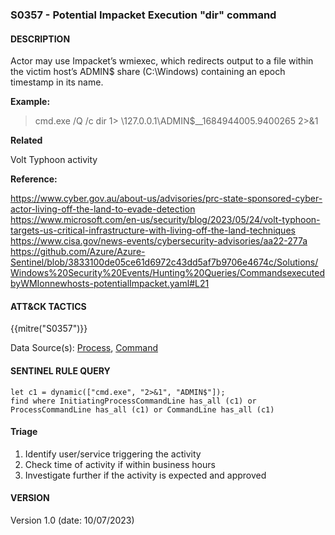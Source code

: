 ### S0357 - Potential Impacket Execution "dir" command

#### DESCRIPTION

Actor may use Impacket’s wmiexec, which redirects output to a file within the victim host’s ADMIN$ share (C:\\Windows) containing an epoch timestamp in its name.

**Example:**

> cmd.exe /Q /c dir 1> \\127.0.0.1\\ADMIN$\_\_1684944005.9400265 2>&1

**Related**

Volt Typhoon activity

**Reference:**

https://www.cyber.gov.au/about-us/advisories/prc-state-sponsored-cyber-actor-living-off-the-land-to-evade-detection <br>
https://www.microsoft.com/en-us/security/blog/2023/05/24/volt-typhoon-targets-us-critical-infrastructure-with-living-off-the-land-techniques <br>
https://www.cisa.gov/news-events/cybersecurity-advisories/aa22-277a <br>
https://github.com/Azure/Azure-Sentinel/blob/3833100de05ce61d6972c43dd5af7b9706e4674c/Solutions/Windows%20Security%20Events/Hunting%20Queries/CommandsexecutedbyWMIonnewhosts-potentialImpacket.yaml#L21 <br>

#### ATT&CK TACTICS

{{mitre("S0357")}}

Data Source(s): [Process](https://attack.mitre.org/datasources/DS0009/), [Command](https://attack.mitre.org/datasources/DS0017/)

#### SENTINEL RULE QUERY

```
let c1 = dynamic(["cmd.exe", "2>&1", "ADMIN$"]);
find where InitiatingProcessCommandLine has_all (c1) or ProcessCommandLine has_all (c1) or CommandLine has_all (c1) 
```

#### Triage

1. Identify user/service triggering the activity
1. Check time of activity if within business hours
1. Investigate further if the activity is expected and approved

#### VERSION

Version 1.0 (date: 10/07/2023)
